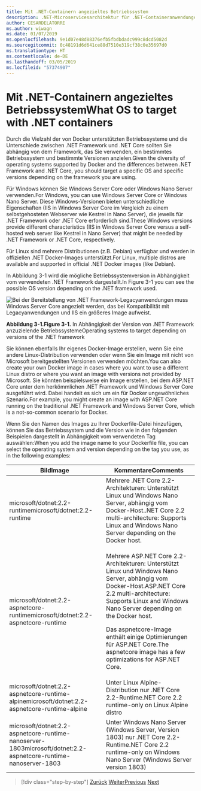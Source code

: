```yaml
---
title: Mit .NET-Containern angezieltes Betriebssystem
description: .NET-Microservicesarchitektur für .NET-Containeranwendungen | Mit .NET-Containern angezieltes Betriebssystem
author: CESARDELATORRE
ms.author: wiwagn
ms.date: 01/07/2019
ms.openlocfilehash: 9e1d07e48d88376efb5fbdbdadc999c8dcd5082d
ms.sourcegitcommit: 0c48191d6d641ce88d7510e319cf38c0e35697d0
ms.translationtype: HT
ms.contentlocale: de-DE
ms.lasthandoff: 03/05/2019
ms.locfileid: "57374907"
---
```

# <a name="what-os-to-target-with-net-containers"></a><span data-ttu-id="7f286-103">Mit .NET-Containern angezieltes Betriebssystem</span><span class="sxs-lookup"><span data-stu-id="7f286-103">What OS to target with .NET containers</span></span>

<span data-ttu-id="7f286-104">Durch die Vielzahl der von Docker unterstützten Betriebssysteme und die Unterschiede zwischen .NET Framework und .NET Core sollten Sie abhängig von dem Framework, das Sie verwenden, ein bestimmtes Betriebssystem und bestimmte Versionen anzielen.</span><span class="sxs-lookup"><span data-stu-id="7f286-104">Given the diversity of operating systems supported by Docker and the differences between .NET Framework and .NET Core, you should target a specific OS and specific versions depending on the framework you are using.</span></span>

<span data-ttu-id="7f286-105">Für Windows können Sie Windows Server Core oder Windows Nano Server verwenden.</span><span class="sxs-lookup"><span data-stu-id="7f286-105">For Windows, you can use Windows Server Core or Windows Nano Server.</span></span> <span data-ttu-id="7f286-106">Diese Windows-Versionen bieten unterschiedliche Eigenschaften (IIS in Windows Server Core im Vergleich zu einem selbstgehosteten Webserver wie Kestrel in Nano Server), die jeweils für .NET Framework oder .NET Core erforderlich sind.</span><span class="sxs-lookup"><span data-stu-id="7f286-106">These Windows versions provide different characteristics (IIS in Windows Server Core versus a self-hosted web server like Kestrel in Nano Server) that might be needed by .NET Framework or .NET Core, respectively.</span></span>

<span data-ttu-id="7f286-107">Für Linux sind mehrere Distributionen (z.B. Debian) verfügbar und werden in offiziellen .NET Docker-Images unterstützt.</span><span class="sxs-lookup"><span data-stu-id="7f286-107">For Linux, multiple distros are available and supported in official .NET Docker images (like Debian).</span></span>

<span data-ttu-id="7f286-108">In Abbildung 3-1 wird die mögliche Betriebssystemversion in Abhängigkeit vom verwendeten .NET Framework dargestellt.</span><span class="sxs-lookup"><span data-stu-id="7f286-108">In Figure 3-1 you can see the possible OS version depending on the .NET framework used.</span></span>

![Bei der Bereitstellung von .NET Framework-Legacyanwendungen muss Windows Server Core angezielt werden, das bei Kompatibilität mit Legacyanwendungen und IIS ein größeres Image aufweist.](./media/image1.png)

<span data-ttu-id="7f286-113">**Abbildung 3-1.**</span><span class="sxs-lookup"><span data-stu-id="7f286-113">**Figure 3-1.**</span></span> <span data-ttu-id="7f286-114">In Abhängigkeit der Version von .NET Framework anzuzielende Betriebssysteme</span><span class="sxs-lookup"><span data-stu-id="7f286-114">Operating systems to target depending on versions of the .NET framework</span></span>

<span data-ttu-id="7f286-115">Sie können ebenfalls Ihr eigenes Docker-Image erstellen, wenn Sie eine andere Linux-Distribution verwenden oder wenn Sie ein Image mit nicht von Microsoft bereitgestellten Versionen verwenden möchten.</span><span class="sxs-lookup"><span data-stu-id="7f286-115">You can also create your own Docker image in cases where you want to use a different Linux distro or where you want an image with versions not provided by Microsoft.</span></span> <span data-ttu-id="7f286-116">Sie könnten beispielsweise ein Image erstellen, bei dem ASP.NET Core unter dem herkömmlichen .NET Framework und Windows Server Core ausgeführt wird. Dabei handelt es sich um ein für Docker ungewöhnliches Szenario.</span><span class="sxs-lookup"><span data-stu-id="7f286-116">For example, you might create an image with ASP.NET Core running on the traditional .NET Framework and Windows Server Core, which is a not-so-common scenario for Docker.</span></span>

<span data-ttu-id="7f286-117">Wenn Sie den Namen des Images zu Ihrer Dockerfile-Datei hinzufügen, können Sie das Betriebssystem und die Version wie in den folgenden Beispielen dargestellt in Abhängigkeit vom verwendeten Tag auswählen:</span><span class="sxs-lookup"><span data-stu-id="7f286-117">When you add the image name to your Dockerfile file, you can select the operating system and version depending on the tag you use, as in the following examples:</span></span>

<table>
<thead>
<tr class="header">
<th><span data-ttu-id="7f286-118">Bild</span><span class="sxs-lookup"><span data-stu-id="7f286-118">Image</span></span></th>
<th><span data-ttu-id="7f286-119">Kommentare</span><span class="sxs-lookup"><span data-stu-id="7f286-119">Comments</span></span></th>
</tr>
</thead>
<tbody>
<tr>
<td><span data-ttu-id="7f286-120">microsoft/dotnet:2.2-runtime</span><span class="sxs-lookup"><span data-stu-id="7f286-120">microsoft/dotnet:2.2-runtime</span></span></td>
<td><span data-ttu-id="7f286-121">Mehrere .NET Core 2.2-Architekturen: Unterstützt Linux und Windows Nano Server, abhängig vom Docker-Host.</span><span class="sxs-lookup"><span data-stu-id="7f286-121">.NET Core 2.2 multi-architecture: Supports Linux and Windows Nano Server depending on the Docker host.</span></span></td>
</tr>
<tr class="odd">
<td><span data-ttu-id="7f286-122">microsoft/dotnet:2.2-aspnetcore-runtime</span><span class="sxs-lookup"><span data-stu-id="7f286-122">microsoft/dotnet:2.2-aspnetcore-runtime</span></span></td>
<td><p><span data-ttu-id="7f286-123">Mehrere ASP.NET Core 2.2-Architekturen: Unterstützt Linux und Windows Nano Server, abhängig vom Docker-Host.</span><span class="sxs-lookup"><span data-stu-id="7f286-123">ASP.NET Core 2.2 multi-architecture: Supports Linux and Windows Nano Server depending on the Docker host.</span></span></p>
<p><span data-ttu-id="7f286-124">Das aspnetcore-Image enthält einige Optimierungen für ASP.NET Core.</span><span class="sxs-lookup"><span data-stu-id="7f286-124">The aspnetcore image has a few optimizations for ASP.NET Core.</span></span></p></td>
</tr>
<tr class="even">
<td><span data-ttu-id="7f286-125">microsoft/dotnet:2.2-aspnetcore-runtime-alpine</span><span class="sxs-lookup"><span data-stu-id="7f286-125">microsoft/dotnet:2.2-aspnetcore-runtime-alpine</span></span></td>
<td><span data-ttu-id="7f286-126">Unter Linux Alpine-Distribution nur .NET Core 2.2-Runtime</span><span class="sxs-lookup"><span data-stu-id="7f286-126">.NET Core 2.2 runtime-only on Linux Alpine distro</span></span></td>
</tr>
<tr class="odd">
<td><span data-ttu-id="7f286-127">microsoft/dotnet:2.2-aspnetcore-runtime-nanoserver-1803</span><span class="sxs-lookup"><span data-stu-id="7f286-127">microsoft/dotnet:2.2-aspnetcore-runtime-nanoserver-1803</span></span></td>
<td><span data-ttu-id="7f286-128">Unter Windows Nano Server (Windows Server, Version 1803) nur .NET Core 2.2-Runtime</span><span class="sxs-lookup"><span data-stu-id="7f286-128">.NET Core 2.2 runtime-only on Windows Nano Server (Windows Server version 1803)</span></span></td>
</tr>
</tbody>
</table>

> [!div class="step-by-step"]
> <span data-ttu-id="7f286-129">[Zurück](container-framework-choice-factors.md)
> [Weiter](official-net-docker-images.md)</span><span class="sxs-lookup"><span data-stu-id="7f286-129">[Previous](container-framework-choice-factors.md)
[Next](official-net-docker-images.md)</span></span>
